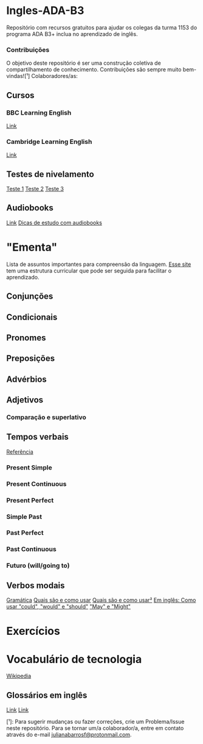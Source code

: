 # Ingles-ADA-B3
Repositório com recursos gratuitos para ajudar os colegas da turma 1153 do programa ADA B3+ inclua no aprendizado de inglês.

### Contribuições
O objetivo deste repositório é ser uma construção coletiva de compartilhamento de conhecimento. Contribuições são sempre muito bem-vindas![¹]
Colaboradores/as:

## Cursos
### BBC Learning English
[Link](https://www.bbc.co.uk/learningenglish/)

### Cambridge Learning English
[Link](https://www.cambridgeenglish.org/learning-english/)

## Testes de nivelamento
[Teste 1](https://www.examenglish.com/leveltest/index.php)
[Teste 2](https://ihworld.com/learn/ih-english-language-level-test/)
[Teste 3](https://www.cambridgeenglish.org/test-your-english/)

## Audiobooks
[Link](https://essential.com.br/audiobooks-em-ingles/)
[Dicas de estudo com audiobooks](https://www.institutomindset.com.br/blog/audiobooks-para-aprender-ingles-dicas-de-como-estudar/)

# "Ementa"
Lista de assuntos importantes para compreensão da linguagem.
[Esse site](https://cl.letras.ufg.br/p/14781-ementa-e-programa-ingles) tem uma estrutura curricular que pode ser seguida para facilitar o aprendizado.

## Conjunções
## Condicionais
## Pronomes
### 
## Preposições
## Advérbios
## Adjetivos
### Comparação e superlativo

## Tempos verbais
[Referência](https://www.grammarly.com/blog/verb-tenses/)

### Present Simple
### Present Continuous
### Present Perfect
### Simple Past
### Past Perfect
### Past Continuous
### Futuro (will/going to)

## Verbos modais
[Gramática](https://www.todamateria.com.br/modal-verbs/)
[Quais são e como usar](https://culturainglesamg.com.br/blog/o-que-sao-quais-sao-e-como-usar-os-verbos-modais/)
[Quais são e como usar²](https://www.openenglish.com.br/blog/modal-verbs/)
[Em inglês: Como usar "could", "would" e "should"](https://www.britannica.com/dictionary/eb/qa/How-to-Use-Could-Would-and-Should)
["May" e "Might"](https://www.people.com.br/noticias/idiomas/qual-a-diferenca-entre-may-e-might)

# Exercícios


# Vocabulário de tecnologia
[Wikipedia](https://pt.wiktionary.org/wiki/Vocabul%C3%A1rio:Ingl%C3%AAs/Gloss%C3%A1rio_de_Inform%C3%A1tica_Ingl%C3%AAs-Portugu%C3%AAs)

## Glossários em inglês
[Link](https://glossarytech.com/)
[Link](https://www.dataprise.com/it-glossary/)

[¹]: Para sugerir mudanças ou fazer correções, crie um Problema/Issue neste repositório.
Para se tornar um/a colaborador/a, entre em contato através do e-mail julianabarrosf@protonmail.com.
